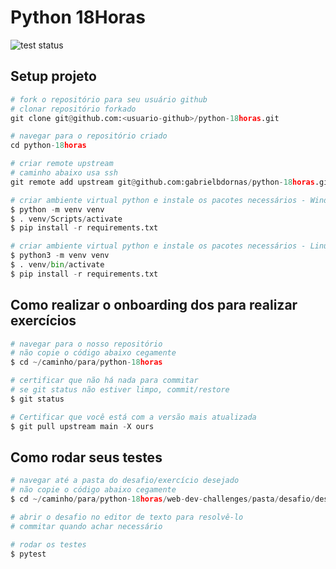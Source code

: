 Python 18Horas
===

![test status](https://raw.githubusercontent.com/gabrielbdornas/python-18horas/coverage-badge/testes.svg?raw=true)

## Setup projeto

```python
# fork o repositório para seu usuário github
# clonar repositório forkado
git clone git@github.com:<usuario-github>/python-18horas.git

# navegar para o repositório criado
cd python-18horas

# criar remote upstream
# caminho abaixo usa ssh
git remote add upstream git@github.com:gabrielbdornas/python-18horas.git

# criar ambiente virtual python e instale os pacotes necessários - Windows
$ python -m venv venv
$ . venv/Scripts/activate
$ pip install -r requirements.txt

# criar ambiente virtual python e instale os pacotes necessários - Linux e Mac
$ python3 -m venv venv
$ . venv/bin/activate
$ pip install -r requirements.txt
```

## Como realizar o onboarding dos para realizar exercícios

```python
# navegar para o nosso repositório
# não copie o código abaixo cegamente
$ cd ~/caminho/para/python-18horas

# certificar que não há nada para commitar
# se git status não estiver limpo, commit/restore
$ git status

# Certificar que você está com a versão mais atualizada
$ git pull upstream main -X ours
```

## Como rodar seus testes

```python
# navegar até a pasta do desafio/exercício desejado
# não copie o código abaixo cegamente
$ cd ~/caminho/para/python-18horas/web-dev-challenges/pasta/desafio/desejado

# abrir o desafio no editor de texto para resolvê-lo
# commitar quando achar necessário

# rodar os testes
$ pytest
```
